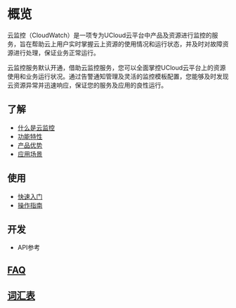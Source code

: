 <!--一下子提供一种思路，欢迎大家发挥 -->

# 概览
云监控（CloudWatch）是一项专为UCloud云平台中产品及资源进行监控的服务，旨在帮助云上用户实时掌握云上资源的使用情况和运行状态，并及时对故障资源进行处理，保证业务正常运行。

云监控服务默认开通，借助云监控服务，您可以全面掌控UCloud云平台上的资源使用和业务运行状况。通过告警通知管理及灵活的监控模板配置，您能够及时发现云资源异常并迅速响应，保证您的服务及应用的良性运行。


## 了解

* [什么是云监控](https://github.com/UCloudDoc-Team/cloudwatch/blob/ed2a82c967a783d6463f78810b4cd465658f3cdc/introduction/intro.md)
* [功能特性](https://github.com/UCloudDoc-Team/cloudwatch/blob/743a02eb2a833f5185e0b17e1f0d877e10c8ca08/introduction/function.md)
* [产品优势](https://github.com/UCloudDoc-Team/cloudwatch/blob/743a02eb2a833f5185e0b17e1f0d877e10c8ca08/introduction/advantage.md)
* [应用场景](https://github.com/UCloudDoc-Team/cloudwatch/blob/743a02eb2a833f5185e0b17e1f0d877e10c8ca08/introduction/use.md)



## 使用

* [快速入门](https://github.com/UCloudDoc-Team/cloudwatch/tree/master/use/Quick%20start)
* [操作指南](https://github.com/UCloudDoc-Team/cloudwatch/tree/743a02eb2a833f5185e0b17e1f0d877e10c8ca08/use/Operation%20guide)



## 开发

* API参考



## [FAQ](https://github.com/UCloudDoc-Team/cloudwatch/blob/master/FAQ.md)


## [词汇表](https://github.com/UCloudDoc-Team/cloudwatch/blob/master/_glossary.md)
